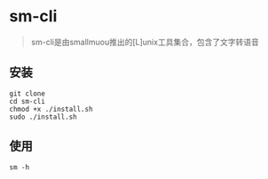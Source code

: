 # sm-cli

> sm-cli是由smallmuou推出的[L]unix工具集合，包含了文字转语音

## 安装

```
git clone 
cd sm-cli
chmod +x ./install.sh
sudo ./install.sh
```

## 使用

```
sm -h
```